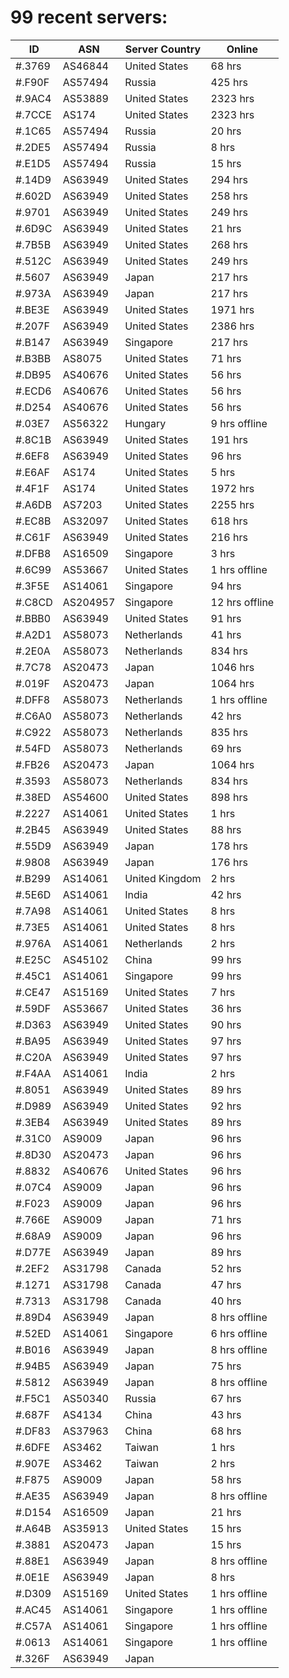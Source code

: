 # 99 recent servers:

| ID | ASN | Server Country | Online |
| ------ | ------ | ------ | ------ |
| #.3769 | AS46844 | United States | 68 hrs |
| #.F90F | AS57494 | Russia | 425 hrs |
| #.9AC4 | AS53889 | United States | 2323 hrs |
| #.7CCE | AS174 | United States | 2323 hrs |
| #.1C65 | AS57494 | Russia | 20 hrs |
| #.2DE5 | AS57494 | Russia | 8 hrs |
| #.E1D5 | AS57494 | Russia | 15 hrs |
| #.14D9 | AS63949 | United States | 294 hrs |
| #.602D | AS63949 | United States | 258 hrs |
| #.9701 | AS63949 | United States | 249 hrs |
| #.6D9C | AS63949 | United States | 21 hrs |
| #.7B5B | AS63949 | United States | 268 hrs |
| #.512C | AS63949 | United States | 249 hrs |
| #.5607 | AS63949 | Japan | 217 hrs |
| #.973A | AS63949 | Japan | 217 hrs |
| #.BE3E | AS63949 | United States | 1971 hrs |
| #.207F | AS63949 | United States | 2386 hrs |
| #.B147 | AS63949 | Singapore | 217 hrs |
| #.B3BB | AS8075 | United States | 71 hrs |
| #.DB95 | AS40676 | United States | 56 hrs |
| #.ECD6 | AS40676 | United States | 56 hrs |
| #.D254 | AS40676 | United States | 56 hrs |
| #.03E7 | AS56322 | Hungary | 9 hrs offline |
| #.8C1B | AS63949 | United States | 191 hrs |
| #.6EF8 | AS63949 | United States | 96 hrs |
| #.E6AF | AS174 | United States | 5 hrs |
| #.4F1F | AS174 | United States | 1972 hrs |
| #.A6DB | AS7203 | United States | 2255 hrs |
| #.EC8B | AS32097 | United States | 618 hrs |
| #.C61F | AS63949 | United States | 216 hrs |
| #.DFB8 | AS16509 | Singapore | 3 hrs |
| #.6C99 | AS53667 | United States | 1 hrs offline |
| #.3F5E | AS14061 | Singapore | 94 hrs |
| #.C8CD | AS204957 | Singapore | 12 hrs offline |
| #.BBB0 | AS63949 | United States | 91 hrs |
| #.A2D1 | AS58073 | Netherlands | 41 hrs |
| #.2E0A | AS58073 | Netherlands | 834 hrs |
| #.7C78 | AS20473 | Japan | 1046 hrs |
| #.019F | AS20473 | Japan | 1064 hrs |
| #.DFF8 | AS58073 | Netherlands | 1 hrs offline |
| #.C6A0 | AS58073 | Netherlands | 42 hrs |
| #.C922 | AS58073 | Netherlands | 835 hrs |
| #.54FD | AS58073 | Netherlands | 69 hrs |
| #.FB26 | AS20473 | Japan | 1064 hrs |
| #.3593 | AS58073 | Netherlands | 834 hrs |
| #.38ED | AS54600 | United States | 898 hrs |
| #.2227 | AS14061 | United States | 1 hrs |
| #.2B45 | AS63949 | United States | 88 hrs |
| #.55D9 | AS63949 | Japan | 178 hrs |
| #.9808 | AS63949 | Japan | 176 hrs |
| #.B299 | AS14061 | United Kingdom | 2 hrs |
| #.5E6D | AS14061 | India | 42 hrs |
| #.7A98 | AS14061 | United States | 8 hrs |
| #.73E5 | AS14061 | United States | 8 hrs |
| #.976A | AS14061 | Netherlands | 2 hrs |
| #.E25C | AS45102 | China | 99 hrs |
| #.45C1 | AS14061 | Singapore | 99 hrs |
| #.CE47 | AS15169 | United States | 7 hrs |
| #.59DF | AS53667 | United States | 36 hrs |
| #.D363 | AS63949 | United States | 90 hrs |
| #.BA95 | AS63949 | United States | 97 hrs |
| #.C20A | AS63949 | United States | 97 hrs |
| #.F4AA | AS14061 | India | 2 hrs |
| #.8051 | AS63949 | United States | 89 hrs |
| #.D989 | AS63949 | United States | 92 hrs |
| #.3EB4 | AS63949 | United States | 89 hrs |
| #.31C0 | AS9009 | Japan | 96 hrs |
| #.8D30 | AS20473 | Japan | 96 hrs |
| #.8832 | AS40676 | United States | 96 hrs |
| #.07C4 | AS9009 | Japan | 96 hrs |
| #.F023 | AS9009 | Japan | 96 hrs |
| #.766E | AS9009 | Japan | 71 hrs |
| #.68A9 | AS9009 | Japan | 96 hrs |
| #.D77E | AS63949 | Japan | 89 hrs |
| #.2EF2 | AS31798 | Canada | 52 hrs |
| #.1271 | AS31798 | Canada | 47 hrs |
| #.7313 | AS31798 | Canada | 40 hrs |
| #.89D4 | AS63949 | Japan | 8 hrs offline |
| #.52ED | AS14061 | Singapore | 6 hrs offline |
| #.B016 | AS63949 | Japan | 8 hrs offline |
| #.94B5 | AS63949 | Japan | 75 hrs |
| #.5812 | AS63949 | Japan | 8 hrs offline |
| #.F5C1 | AS50340 | Russia | 67 hrs |
| #.687F | AS4134 | China | 43 hrs |
| #.DF83 | AS37963 | China | 68 hrs |
| #.6DFE | AS3462 | Taiwan | 1 hrs |
| #.907E | AS3462 | Taiwan | 2 hrs |
| #.F875 | AS9009 | Japan | 58 hrs |
| #.AE35 | AS63949 | Japan | 8 hrs offline |
| #.D154 | AS16509 | Japan | 21 hrs |
| #.A64B | AS35913 | United States | 15 hrs |
| #.3881 | AS20473 | Japan | 15 hrs |
| #.88E1 | AS63949 | Japan | 8 hrs offline |
| #.0E1E | AS63949 | Japan | 8 hrs |
| #.D309 | AS15169 | United States | 1 hrs offline |
| #.AC45 | AS14061 | Singapore | 1 hrs offline |
| #.C57A | AS14061 | Singapore | 1 hrs offline |
| #.0613 | AS14061 | Singapore | 1 hrs offline |
| #.326F | AS63949 | Japan | |

